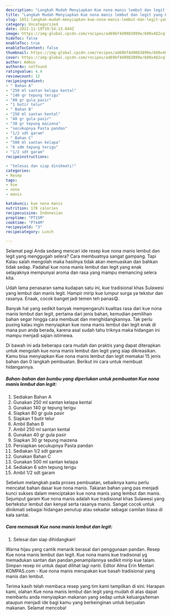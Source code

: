 ```yaml
---
description: "Langkah Mudah Menyiapkan Kue nona manis lembut dan legit yang Enak}"
title: "Langkah Mudah Menyiapkan Kue nona manis lembut dan legit yang Enak}"
slug: 1051-langkah-mudah-menyiapkan-kue-nona-manis-lembut-dan-legit-yang-enak
category: Uncategorized
date: 2022-11-19T19:54:13.844Z
image: https://img-global.cpcdn.com/recipes/ad69bf4d9083899e/680x482cq70/kue-nona-manis-lembut-dan-legit-foto-resep-utama.jpg
hideToc: false
enableToc: true
enableTocContent: false
thumbnail: https://img-global.cpcdn.com/recipes/ad69bf4d9083899e/680x482cq70/kue-nona-manis-lembut-dan-legit-foto-resep-utama.jpg
cover: https://img-global.cpcdn.com/recipes/ad69bf4d9083899e/680x482cq70/kue-nona-manis-lembut-dan-legit-foto-resep-utama.jpg
author: Admin
authorAv: notfound
ratingvalue: 4.4
reviewcount: 12
recipeingredient:
- " Bahan A"
- "250 ml santan kelapa kental"
- "140 gr tepung terigu"
- "80 gr gula pasir"
- "1 butir telur"
- " Bahan B"
- "250 ml santan kental"
- "40 gr gula pasir"
- "30 gr tepung maizena"
- "secukupnya Pasta pandan"
- "1/2 sdt garam"
- " Bahan C"
- "500 ml santan kelapa"
- "6 sdm tepung terigu"
- "1/2 sdt garam"
recipeinstructions:

- "Selesai dan siap dinikmati!"
categories:
- Resep
tags:
- kue
- nona
- manis

katakunci: kue nona manis 
nutrition: 178 calories
recipecuisine: Indonesian
preptime: "PT15M"
cooktime: "PT44M"
recipeyield: "3"
recipecategory: Lunch

---
```



Selamat pagi Anda sedang mencari ide resep kue nona manis lembut dan legit yang menggugah selera? Cara membuatnya sangat gampang. Tapi Kalau salah mengolah maka hasilnya tidak akan memuaskan dan bahkan tidak sedap. Padahal kue nona manis lembut dan legit yang enak selayaknya mempunyai aroma dan rasa yang mampu memancing selera kita.


Udah lama penasaran sama kudapan satu ini, kue tradisional khas Sulawesi yang lembut dan manis legit. Hampir mirip kue lumpur surga ya tekstur dan rasanya. Enaak, cocok banget jadi temen teh panas😋.

Banyak hal yang sedikit banyak mempengaruhi kualitas rasa dari kue nona manis lembut dan legit, pertama dari jenis bahan, kemudian pemilihan bahan segar hingga cara membuat dan menghidangkannya. Tak perlu pusing kalau ingin menyiapkan kue nona manis lembut dan legit enak di mana pun anda berada, karena asal sudah tahu triknya maka hidangan ini mampu menjadi sajian istimewa.


Di bawah ini ada beberapa cara mudah dan praktis yang dapat diterapkan untuk mengolah kue nona manis lembut dan legit yang siap dikreasikan. Kamu bisa menyiapkan Kue nona manis lembut dan legit memakai 15 jenis bahan dan 0 langkah pembuatan. Berikut ini cara untuk membuat hidangannya.

<!--inarticleads1-->

##### Bahan-bahan dan bumbu yang diperlukan untuk pembuatan Kue nona manis lembut dan legit:

1. Sediakan  Bahan A
1. Gunakan 250 ml santan kelapa kental
1. Gunakan 140 gr tepung terigu
1. Siapkan 80 gr gula pasir
1. Siapkan 1 butir telur
1. Ambil  Bahan B
1. Ambil 250 ml santan kental
1. Gunakan 40 gr gula pasir
1. Siapkan 30 gr tepung maizena
1. Persiapkan secukupnya Pasta pandan
1. Sediakan 1/2 sdt garam
1. Gunakan  Bahan C
1. Gunakan 500 ml santan kelapa
1. Sediakan 6 sdm tepung terigu
1. Ambil 1/2 sdt garam


Sebelum melangkah pada proses pembuatan, sebaiknya kamu perlu mencatat bahan dasar kue nona manis. Takaran bahan yang pas menjadi kunci sukses dalam menciptakan kue nona manis yang lembut dan manis. Sejumput garam Kue nona manis adalah kue tradisional khas Sulawesi yang bertekstur lembut dan kenyal serta rasanya manis. Sangat cocok untuk dinikmati sebagai hidangan penutup atau sekadar sebagai camilan biasa di kala santai. 

<!--inarticleads2-->

##### Cara memasak Kue nona manis lembut dan legit:


1. Selesai dan siap dihidangkan!

Warna hijau yang cantik menarik berasal dari penggunaan pandan. Resep Kue nona manis lembut dan legit. Kue nona manis kue tradisonal yg memadukan santan dan pandan,penampilannya sedikit mirip kue talam. Simpan resep ini untuk dapat dilihat lagi nanti. Editor Alma Erin Mentari KOMPAS.com - Kue nona manis merupakan kue basah tradisional yang manis dan lembut. 

Terima kasih telah membaca resep yang tim kami tampilkan di sini. Harapan kami, olahan Kue nona manis lembut dan legit yang mudah di atas dapat membantu anda menyiapkan makanan yang sedap untuk keluarga/teman ataupun menjadi ide bagi kamu yang berkeinginan untuk berjualan makanan. Selamat mencoba!
